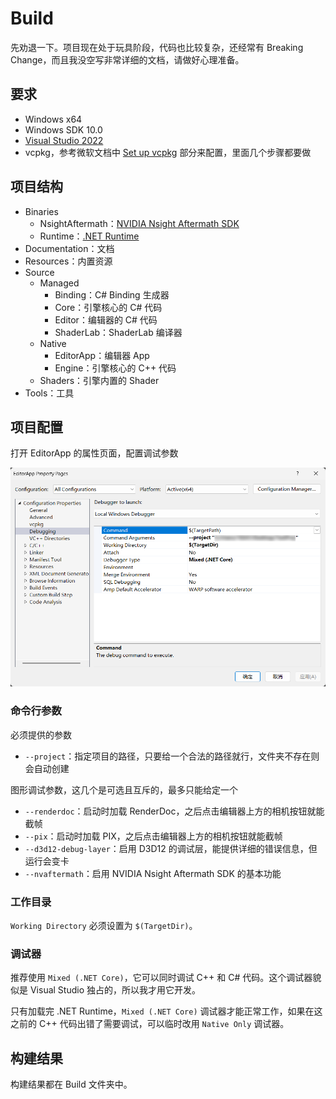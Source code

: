 # Build

先劝退一下。项目现在处于玩具阶段，代码也比较复杂，还经常有 Breaking Change，而且我没空写非常详细的文档，请做好心理准备。

## 要求

- Windows x64
- Windows SDK 10.0
- [Visual Studio 2022](https://visualstudio.microsoft.com/zh-hans/vs/)
- vcpkg，参考微软文档中 [Set up vcpkg](https://learn.microsoft.com/en-us/vcpkg/get_started/get-started-msbuild?pivots=shell-powershell#1---set-up-vcpkg) 部分来配置，里面几个步骤都要做

## 项目结构

- Binaries
  - NsightAftermath：[NVIDIA Nsight Aftermath SDK](https://developer.nvidia.com/nsight-aftermath)
  - Runtime：[.NET Runtime](https://dotnet.microsoft.com/en-us/download)
- Documentation：文档
- Resources：内置资源
- Source
  - Managed
    - Binding：C# Binding 生成器
    - Core：引擎核心的 C# 代码
    - Editor：编辑器的 C# 代码
    - ShaderLab：ShaderLab 编译器
  - Native
    - EditorApp：编辑器 App
    - Engine：引擎核心的 C++ 代码
  - Shaders：引擎内置的 Shader
- Tools：工具

## 项目配置

打开 EditorApp 的属性页面，配置调试参数

<p align="center"><img src="Attachments/debugging.png"></p>

### 命令行参数

必须提供的参数

- `--project`：指定项目的路径，只要给一个合法的路径就行，文件夹不存在则会自动创建

图形调试参数，这几个是可选且互斥的，最多只能给定一个

- `--renderdoc`：启动时加载 RenderDoc，之后点击编辑器上方的相机按钮就能截帧
- `--pix`：启动时加载 PIX，之后点击编辑器上方的相机按钮就能截帧
- `--d3d12-debug-layer`：启用 D3D12 的调试层，能提供详细的错误信息，但运行会变卡
- `--nvaftermath`：启用 NVIDIA Nsight Aftermath SDK 的基本功能

### 工作目录

`Working Directory` 必须设置为 `$(TargetDir)`。

### 调试器

推荐使用 `Mixed (.NET Core)`，它可以同时调试 C++ 和 C# 代码。这个调试器貌似是 Visual Studio 独占的，所以我才用它开发。

只有加载完 .NET Runtime，`Mixed (.NET Core)` 调试器才能正常工作，如果在这之前的 C++ 代码出错了需要调试，可以临时改用 `Native Only` 调试器。

## 构建结果

构建结果都在 Build 文件夹中。
